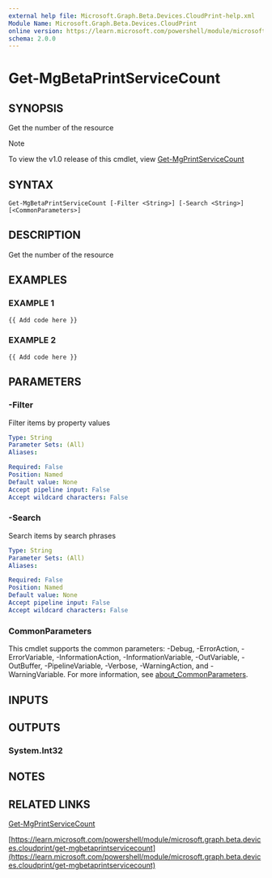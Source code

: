 ```yaml
---
external help file: Microsoft.Graph.Beta.Devices.CloudPrint-help.xml
Module Name: Microsoft.Graph.Beta.Devices.CloudPrint
online version: https://learn.microsoft.com/powershell/module/microsoft.graph.beta.devices.cloudprint/get-mgbetaprintservicecount
schema: 2.0.0
---
```


# Get-MgBetaPrintServiceCount

## SYNOPSIS
Get the number of the resource

> [!NOTE]
> To view the v1.0 release of this cmdlet, view [Get-MgPrintServiceCount](/powershell/module/Microsoft.Graph.Devices.CloudPrint/Get-MgPrintServiceCount?view=graph-powershell-1.0)

## SYNTAX

```
Get-MgBetaPrintServiceCount [-Filter <String>] [-Search <String>] [<CommonParameters>]
```

## DESCRIPTION
Get the number of the resource

## EXAMPLES

### EXAMPLE 1
```
{{ Add code here }}
```

### EXAMPLE 2
```
{{ Add code here }}
```

## PARAMETERS

### -Filter
Filter items by property values

```yaml
Type: String
Parameter Sets: (All)
Aliases:

Required: False
Position: Named
Default value: None
Accept pipeline input: False
Accept wildcard characters: False
```

### -Search
Search items by search phrases

```yaml
Type: String
Parameter Sets: (All)
Aliases:

Required: False
Position: Named
Default value: None
Accept pipeline input: False
Accept wildcard characters: False
```

### CommonParameters
This cmdlet supports the common parameters: -Debug, -ErrorAction, -ErrorVariable, -InformationAction, -InformationVariable, -OutVariable, -OutBuffer, -PipelineVariable, -Verbose, -WarningAction, and -WarningVariable. For more information, see [about_CommonParameters](http://go.microsoft.com/fwlink/?LinkID=113216).

## INPUTS

## OUTPUTS

### System.Int32
## NOTES

## RELATED LINKS
[Get-MgPrintServiceCount](/powershell/module/Microsoft.Graph.Devices.CloudPrint/Get-MgPrintServiceCount?view=graph-powershell-1.0)

[https://learn.microsoft.com/powershell/module/microsoft.graph.beta.devices.cloudprint/get-mgbetaprintservicecount](https://learn.microsoft.com/powershell/module/microsoft.graph.beta.devices.cloudprint/get-mgbetaprintservicecount)

